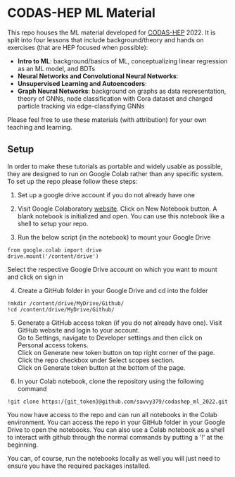 # CODAS-HEP ML Material 
This repo houses the ML material developed for [CODAS-HEP](https://codas-hep.org/) 2022. It is split into four lessons that include background/theory and hands on exercises (that are HEP focused when possible): 
- **Intro to ML**: background/basics of ML, conceptualizing linear regression as an ML model, and BDTs
- **Neural Networks and Convolutional Neural Networks**: 
- **Unsupervised Learning and Autoencoders**: 
- **Graph Neural Networks**: background on graphs as data representation, theory of GNNs, node classification with Cora dataset and charged particle tracking via edge-classifying GNNs

Please feel free to use these materials (with attribution) for your own teaching and learning. 

## Setup 
In order to make these tutorials as portable and widely usable as possible, they are designed to run on Google Colab rather than any specific system. To set up the repo please follow these steps: 

1. Set up a google drive account if you do not already have one 

2. Visit Google Colaboratory [website](https://colab.research.google.com/). Click on New Notebook button. A blank notebook is initialized and open. You can use this notebook like a shell to setup your repo. 

3. Run the below script (in the notebook) to mount your Google Drive
```
from google.colab import drive
drive.mount('/content/drive')
```
Select the respective Google Drive account on which you want to mount and click on sign in

4. Create a GitHub folder in your Google Drive and cd into the folder 
```
!mkdir /content/drive/MyDrive/Github/
!cd /content/drive/MyDrive/Github/
```

5. Generate a GitHub access token (if you do not already have one). 
Visit GitHub website and login to your account.  
Go to Settings, navigate to Developer settings and then click on Personal access tokens.   
Click on Generate new token button on top right corner of the page.  
Click the repo checkbox under Select scopes section.   
Click on Generate token button at the bottom of the page. 

6. In your Colab notebook, clone the repository using the following command
```
!git clone https:/{git_token}@github.com/savvy379/codashep_ml_2022.git
```

You now have access to the repo and can run all notebooks in the Colab environment. You can access the repo in your GitHub folder in your Google Drive to open the notebooks. You can also use a Colab notebook as a shell to interact with github through the normal commands by putting a '!' at the beginning.

You can, of course, run the notebooks locally as well you will just need to ensure you have the required packages installed. 
